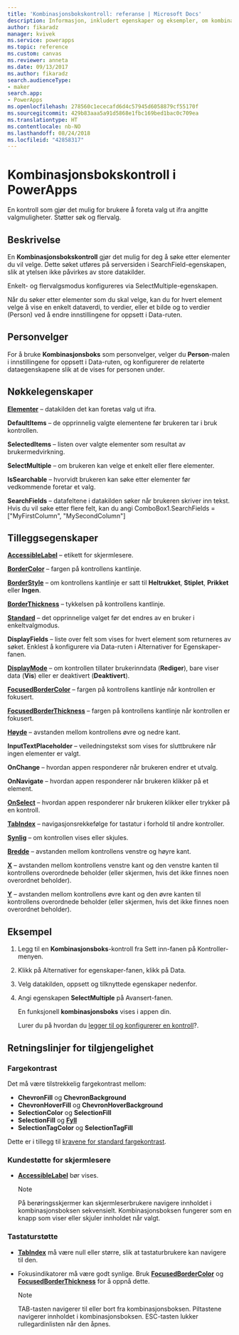 ```yaml
---
title: 'Kombinasjonsbokskontroll: referanse | Microsoft Docs'
description: Informasjon, inkludert egenskaper og eksempler, om kombinasjonsbokskontrollen
author: fikaradz
manager: kvivek
ms.service: powerapps
ms.topic: reference
ms.custom: canvas
ms.reviewer: anneta
ms.date: 09/13/2017
ms.author: fikaradz
search.audienceType:
- maker
search.app:
- PowerApps
ms.openlocfilehash: 278560c1ececafd6d4c57945d6058879cf55170f
ms.sourcegitcommit: 429b83aaa5a91d5868e1fbc169bed1bac0c709ea
ms.translationtype: HT
ms.contentlocale: nb-NO
ms.lasthandoff: 08/24/2018
ms.locfileid: "42858317"
---
```

# <a name="combo-box-control-in-powerapps"></a>Kombinasjonsbokskontroll i PowerApps
En kontroll som gjør det mulig for brukere å foreta valg ut ifra angitte valgmuligheter.  Støtter søk og flervalg.

## <a name="description"></a>Beskrivelse
En **Kombinasjonsbokskontroll** gjør det mulig for deg å søke etter elementer du vil velge.  Dette søket utføres på serversiden i SearchField-egenskapen, slik at ytelsen ikke påvirkes av store datakilder.  

Enkelt- og flervalgsmodus konfigureres via SelectMultiple-egenskapen.

Når du søker etter elementer som du skal velge, kan du for hvert element velge å vise en enkelt dataverdi, to verdier, eller et bilde og to verdier (Person) ved å endre innstillingene for oppsett i Data-ruten.

## <a name="people-picker"></a>Personvelger
For å bruke **Kombinasjonsboks** som personvelger, velger du **Person**-malen i innstillingene for oppsett i Data-ruten, og konfigurerer de relaterte dataegenskapene slik at de vises for personen under.

## <a name="key-properties"></a>Nøkkelegenskaper
**[Elementer](properties-core.md)** – datakilden det kan foretas valg ut ifra.

**DefaultItems** – de opprinnelig valgte elementene før brukeren tar i bruk kontrollen.

**SelectedItems** – listen over valgte elementer som resultat av brukermedvirkning.

**SelectMultiple** – om brukeren kan velge et enkelt eller flere elementer.

**IsSearchable** – hvorvidt brukeren kan søke etter elementer før vedkommende foretar et valg.

**SearchFields** – datafeltene i datakilden søker når brukeren skriver inn tekst.  Hvis du vil søke etter flere felt, kan du angi ComboBox1.SearchFields = ["MyFirstColumn", "MySecondColumn"]

## <a name="additional-properties"></a>Tilleggsegenskaper
**[AccessibleLabel](properties-accessibility.md)** – etikett for skjermlesere.

**[BorderColor](properties-color-border.md)** – fargen på kontrollens kantlinje.

**[BorderStyle](properties-color-border.md)** – om kontrollens kantlinje er satt til **Heltrukket**, **Stiplet**, **Prikket** eller **Ingen**.

**[BorderThickness](properties-color-border.md)**  – tykkelsen på kontrollens kantlinje.

**[Standard](properties-core.md)** – det opprinnelige valget før det endres av en bruker i enkeltvalgmodus.

**DisplayFields** – liste over felt som vises for hvert element som returneres av søket.  Enklest å konfigurere via Data-ruten i Alternativer for Egenskaper-fanen.

**[DisplayMode](properties-core.md)** – om kontrollen tillater brukerinndata (**Rediger**), bare viser data (**Vis**) eller er deaktivert (**Deaktivert**).

**[FocusedBorderColor](properties-color-border.md)** – fargen på kontrollens kantlinje når kontrollen er fokusert.

**[FocusedBorderThickness](properties-color-border.md)** – fargen på kontrollens kantlinje når kontrollen er fokusert.

**[Høyde](properties-size-location.md)** – avstanden mellom kontrollens øvre og nedre kant.

**InputTextPlaceholder** – veiledningstekst som vises for sluttbrukere når ingen elementer er valgt.

**OnChange** – hvordan appen responderer når brukeren endrer et utvalg.

**OnNavigate** – hvordan appen responderer når brukeren klikker på et element.

**[OnSelect](properties-core.md)** – hvordan appen responderer når brukeren klikker eller trykker på en kontroll.

**[TabIndex](properties-accessibility.md)** – navigasjonsrekkefølge for tastatur i forhold til andre kontroller.

**[Synlig](properties-core.md)** – om kontrollen vises eller skjules.

**[Bredde](properties-size-location.md)** – avstanden mellom kontrollens venstre og høyre kant.

**[X](properties-size-location.md)** – avstanden mellom kontrollens venstre kant og den venstre kanten til kontrollens overordnede beholder (eller skjermen, hvis det ikke finnes noen overordnet beholder).

**[Y](properties-size-location.md)** – avstanden mellom kontrollens øvre kant og den øvre kanten til kontrollens overordnede beholder (eller skjermen, hvis det ikke finnes noen overordnet beholder).

## <a name="example"></a>Eksempel
1. Legg til en **Kombinasjonsboks**-kontroll fra Sett inn-fanen på Kontroller-menyen.  
2. Klikk på Alternativer for egenskaper-fanen, klikk på Data.  
3. Velg datakilden, oppsett og tilknyttede egenskaper nedenfor.
4. Angi egenskapen **SelectMultiple** på Avansert-fanen.

    En funksjonell **kombinasjonsboks** vises i appen din.

    Lurer du på hvordan du [legger til og konfigurerer en kontroll](../add-configure-controls.md)?.


## <a name="accessibility-guidelines"></a>Retningslinjer for tilgjengelighet
### <a name="color-contrast"></a>Fargekontrast
Det må være tilstrekkelig fargekontrast mellom:
* **ChevronFill** og **ChevronBackground**
* **ChevronHoverFill** og **ChevronHoverBackground**
* **SelectionColor** og **SelectionFill**
* **SelectionFill** og **[Fyll](properties-color-border.md)**
* **SelectionTagColor** og **SelectionTagFill**

Dette er i tillegg til [kravene for standard fargekontrast](../accessible-apps-color.md).

### <a name="screen-reader-support"></a>Kundestøtte for skjermlesere
* **[AccessibleLabel](properties-accessibility.md)** bør vises.

    > [!NOTE]
  > På berøringsskjermer kan skjermleserbrukere navigere innholdet i kombinasjonsboksen sekvensielt. Kombinasjonsboksen fungerer som en knapp som viser eller skjuler innholdet når valgt.

### <a name="keyboard-support"></a>Tastaturstøtte
* **[TabIndex](properties-accessibility.md)** må være null eller større, slik at tastaturbrukere kan navigere til den.
* Fokusindikatorer må være godt synlige. Bruk **[FocusedBorderColor](properties-color-border.md)** og **[FocusedBorderThickness](properties-color-border.md)** for å oppnå dette.

    > [!NOTE]
  > TAB-tasten navigerer til eller bort fra kombinasjonsboksen. Piltastene navigerer innholdet i kombinasjonsboksen. ESC-tasten lukker rullegardinlisten når den åpnes.
